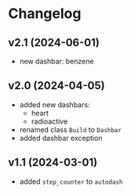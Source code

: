 # Changelog

## v2.1 (2024-06-01)
- new dashbar: benzene

## v2.0 (2024-04-05)
- added new dashbars:
  - heart
  - radioactive
- renamed class `Build` to `Dashbar`
- added dashbar exception

## v1.1 (2024-03-01)
- added `step_counter` to `autodash`

